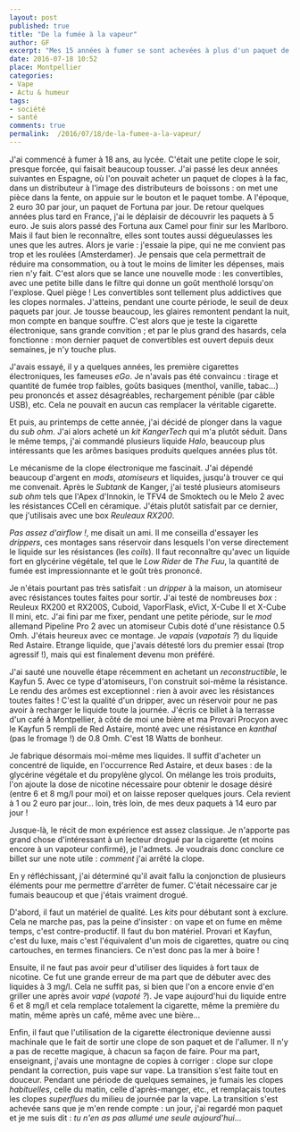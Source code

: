 ```yaml
---
layout: post
published: true
title: "De la fumée à la vapeur"
author: GF
excerpt: "Mes 15 années à fumer se sont achevées à plus d'un paquet de blondes par jour, près de 100 euro par semaine. Aujourd'hui, je me fume plus, je vape. Je ne pensais pas que cela fut possible, et pourtant... du jour au lendemain, j'ai cessé d'éprouver le besoin de sortir une sucette à cancer de son paquet."
date: 2016-07-18 10:52
place: Montpellier
categories:
- Vape
- Actu & humeur
tags:
- société
- santé
comments: true
permalink:  /2016/07/18/de-la-fumee-a-la-vapeur/
---
```


J'ai commencé à fumer à 18 ans, au lycée. C'était une petite clope le soir, presque forcée, qui faisait beaucoup tousser. J'ai passé les deux années suivantes en Espagne, où l'on pouvait acheter un paquet de clopes à la fac, dans un distributeur à l'image des distributeurs de boissons : on met une pièce dans la fente, on appuie sur le bouton et le paquet tombe. A l'époque, 2 euro 30 par jour, un paquet de Fortuna par jour. De retour quelques années plus tard en France, j'ai le déplaisir de découvrir les paquets à 5 euro. Je suis alors passé des Fortuna aux Camel pour finir sur les Marlboro. Mais il faut bien le reconnaître, elles sont toutes aussi dégueulasses les unes que les autres. Alors je varie : j'essaie la pipe, qui ne me convient pas trop et les roulées (Amsterdamer). Je pensais que cela permettrait de réduire ma consommation, ou à tout le moins de limiter les dépenses, mais rien n'y fait. C'est alors que se lance une nouvelle mode : les convertibles, avec une petite bille dans le filtre qui donne un goût mentholé lorsqu'on l'explose. Quel piège ! Les convertibles sont tellement plus addictives que les clopes normales. J'atteins, pendant une courte période, le seuil de deux paquets par jour. Je tousse beaucoup, les glaires remontent pendant la nuit, mon compte en banque souffre. C'est alors que je teste la cigarette électronique, sans grande convition ; et par le plus grand des hasards, cela fonctionne : mon dernier paquet de convertibles est ouvert depuis deux semaines, je n'y touche plus.

J'avais essayé, il y a quelques années, les première cigarettes électroniques, les fameuses _eGo_. Je n'avais pas été convaincu : tirage et quantité de fumée trop faibles, goûts basiques (menthol, vanille, tabac...) peu prononcés et assez désagréables, rechargement pénible (par câble USB), etc. Cela ne pouvait en aucun cas remplacer la véritable cigarette.

Et puis, au printemps de cette année, j'ai décidé de plonger dans la vague du _sub ohm_. J'ai alors acheté un _kit_ _KangerTech_ qui m'a plutôt séduit. Dans le même temps, j'ai commandé plusieurs liquide _Halo_, beaucoup plus intéressants que les arômes basiques produits quelques années plus tôt.

Le mécanisme de la clope électronique me fascinait. J'ai dépendé beaucoup d'argent en _mods_, _atomiseurs_ et liquides, jusqu'à trouver ce qui me convenait. Après le _Subtank_ de Kanger, j'ai testé plusieurs atomiseurs _sub ohm_ tels que l'Apex d'Innokin, le TFV4 de Smoktech ou le Melo 2 avec les résistances CCell en céramique. J'étais plutôt satisfait par ce dernier, que j'utilisais avec une box _Reuleaux RX200_.

_Pas assez d'airflow !_, me disait un ami. Il me conseilla d'essayer les _drippers_, ces montages sans réservoir dans lesquels l'on verse directement le liquide sur les résistances (les _coils_). Il faut reconnaître qu'avec un liquide fort en glycérine végétale, tel que le _Low Rider_ de _The Fuu_, la quantité de fumée est impressionnante et le goût très prononcé.

Je n'étais pourtant pas très satisfait : un _dripper_ à la maison, un atomiseur avec résistances toutes faites pour sortir. J'ai testé de nombreuses _box_ : Reuleux RX200 et RX200S, Cuboid, VaporFlask, eVict, X-Cube II et X-Cube II mini, etc. J'ai fini par me fixer, pendant une petite période, sur le _mod_ allemand Pipeline Pro 2 avec un atomiseur Cubis doté d'une résistance 0.5 Omh. J'étais heureux avec ce montage. Je _vapais_ (_vapotais ?_) du liquide Red Astaire. Etrange liquide, que j'avais détesté lors du premier essai (trop agressif !), mais qui est finalement devenu mon préféré.

J'ai sauté une nouvelle étape récemment en achetant un _reconstructible_, le Kayfun 5. Avec ce type d'atomiseurs, l'on construit soi-même la résistance. Le rendu des arômes est exceptionnel : rien à avoir avec les résistances toutes faites ! C'est la qualité d'un dripper, avec un réservoir pour ne pas avoir à recharger le liquide toute la journée. J'écris ce billet à la terrasse d'un café à Montpellier, à côté de moi une bière et ma Provari Procyon avec le Kayfun 5 rempli de Red Astaire, monté avec une résistance en _kanthal_ (pas le fromage !) de 0.8 Omh. C'est 18 Watts de bonheur.

Je fabrique désormais moi-même mes liquides. Il suffit d'acheter un concentré de liquide, en l'occurrence Red Astaire, et deux bases : de la glycérine végétale et du propylène glycol. On mélange les trois produits, l'on ajoute la dose de nicotine nécessaire pour obtenir le dosage désiré (entre 6 et 8 mg/l pour moi) et on laisse reposer quelques jours. Cela revient à 1 ou 2 euro par jour... loin, très loin, de mes deux paquets à 14 euro par jour !

Jusque-là, le récit de mon expérience est assez classique. Je n'apporte pas grand chose d'intéressant à un lecteur drogué par la cigarette (et moins encore à un vapoteur confirmé), je l'admets. Je voudrais donc conclure ce billet sur une note utile : _comment_ j'ai arrêté la clope.

En y réfléchissant, j'ai déterminé qu'il avait fallu la conjonction de plusieurs éléments pour me permettre d'arrêter de fumer. C'était nécessaire car je fumais beaucoup et que j'étais vraiment drogué.

D'abord, il faut un matériel de qualité. Les _kits_ pour débutant sont à exclure. Cela ne marche pas, pas la peine d'insister : on vape et on fume en même temps, c'est contre-productif. Il faut du bon matériel. Provari et Kayfun, c'est du luxe, mais c'est l'équivalent d'un mois de cigarettes, quatre ou cinq cartouches, en termes financiers. Ce n'est donc pas la mer à boire !

Ensuite, il ne faut pas avoir peur d'utiliser des liquides à fort taux de nicotine. Ce fut une grande erreur de ma part que de débuter avec des liquides à 3 mg/l. Cela ne suffit pas, si bien que l'on a encore envie d'en griller une après avoir _vapé_ (_vapoté ?_). Je vape aujourd'hui du liquide entre 6 et 8 mg/l et cela remplace totalement la cigarette, même la première du matin, même après un café, même avec une bière...

Enfin, il faut que l'utilisation de la cigarette électronique devienne aussi machinale que le fait de sortir une clope de son paquet et de l'allumer. Il n'y a pas de recette magique, à chacun sa façon de faire. Pour ma part, enseignant, j'avais une montagne de copies à corriger : clope sur clope pendant la correction, puis vape sur vape. La transition s'est faite tout en douceur. Pendant une période de quelques semaines, je fumais les clopes _habituelles_, celle du matin, celle d'après-manger, etc., et remplaçais toutes les clopes _superflues_ du milieu de journée par la vape. La transition s'est achevée sans que je m'en rende compte : un jour, j'ai regardé mon paquet et je me suis dit : _tu n'en as pas allumé une seule aujourd'hui_...

